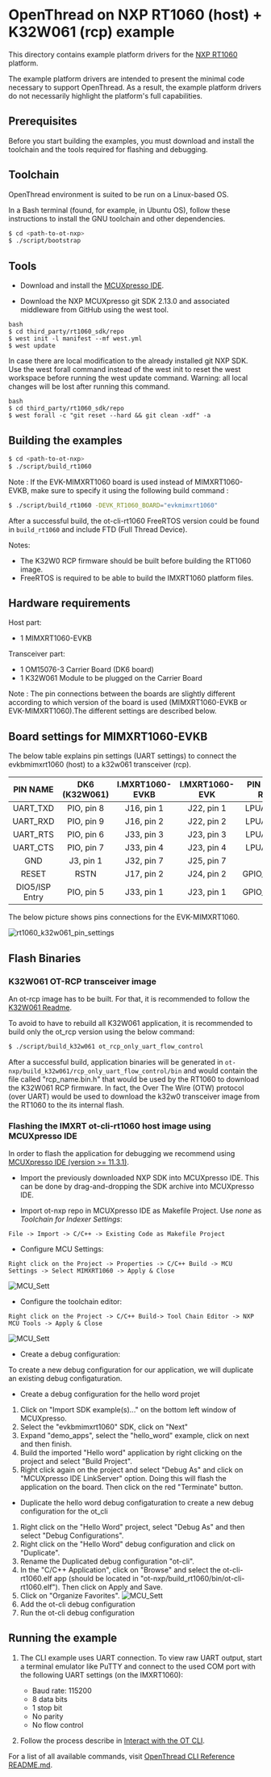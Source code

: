 # OpenThread on NXP RT1060 (host) + K32W061 (rcp) example

This directory contains example platform drivers for the [NXP RT1060][rt1060]
platform.

The example platform drivers are intended to present the minimal code necessary
to support OpenThread. As a result, the example platform drivers do not
necessarily highlight the platform's full capabilities.

[rt1060]: https://www.nxp.com/products/processors-and-microcontrollers/arm-microcontrollers/i-mx-rt-crossover-mcus/i-mx-rt1060-crossover-mcu-with-arm-cortex-m7-core:i.MX-RT1060

## Prerequisites

Before you start building the examples, you must download and install the
toolchain and the tools required for flashing and debugging.

## Toolchain

OpenThread environment is suited to be run on a Linux-based OS.

In a Bash terminal (found, for example, in Ubuntu OS), follow these instructions
to install the GNU toolchain and other dependencies.

```bash
$ cd <path-to-ot-nxp>
$ ./script/bootstrap
```

## Tools

- Download and install the [MCUXpresso IDE][mcuxpresso ide].

[mcuxpresso ide]: https://www.nxp.com/support/developer-resources/software-development-tools/mcuxpresso-software-and-tools/mcuxpresso-integrated-development-environment-ide:MCUXpresso-IDE

- Download the NXP MCUXpresso git SDK 2.13.0
  and associated middleware from GitHub using the west tool.

```
bash
$ cd third_party/rt1060_sdk/repo
$ west init -l manifest --mf west.yml
$ west update
```

In case there are local modification to the already installed git NXP SDK. Use the west forall command instead of the west init to reset the west workspace before running the west update command. Warning: all local changes will be lost after running this command.

```
bash
$ cd third_party/rt1060_sdk/repo
$ west forall -c "git reset --hard && git clean -xdf" -a
```

## Building the examples

```bash
$ cd <path-to-ot-nxp>
$ ./script/build_rt1060
```

Note : If the EVK-MIMXRT1060 board is used instead of MIMXRT1060-EVKB, make sure
to specify it using the following build command :

```bash
$ ./script/build_rt1060 -DEVK_RT1060_BOARD="evkmimxrt1060"
```

After a successful build, the ot-cli-rt1060 FreeRTOS version could be found in
`build_rt1060` and include FTD (Full Thread Device).

Notes:

- The K32W0 RCP firmware should be built before building the RT1060 image.
- FreeRTOS is required to be able to build the IMXRT1060 platform files.

## Hardware requirements

Host part:

- 1 MIMXRT1060-EVKB

Transceiver part:

- 1 OM15076-3 Carrier Board (DK6 board)
- 1 K32W061 Module to be plugged on the Carrier Board

Note : The pin connections between the boards are slightly different according
to which version of the board is used (MIMXRT1060-EVKB or EVK-MIMXRT1060).The
different settings are described below.

## Board settings for MIMXRT1060-EVKB

The below table explains pin settings (UART settings) to connect the
evkbmimxrt1060 (host) to a k32w061 transceiver (rcp).

|    PIN NAME    | DK6 (K32W061) | I.MXRT1060-EVKB | I.MXRT1060-EVK | PIN NAME OF RT1060 | GPIO NAME OF RT1060 |
| :------------: | :-----------: | :-------------: | :------------: | :----------------: | :-----------------: |
|    UART_TXD    |  PIO, pin 8   |   J16, pin 1    |   J22, pin 1   |    LPUART3_RXD     |    GPIO_AD_B1_07    |
|    UART_RXD    |  PIO, pin 9   |   J16, pin 2    |   J22, pin 2   |    LPUART3_TXD     |    GPIO_AD_B1_06    |
|    UART_RTS    |  PIO, pin 6   |   J33, pin 3    |   J23, pin 3   |    LPUART3_CTS     |    GPIO_AD_B1_04    |
|    UART_CTS    |  PIO, pin 7   |   J33, pin 4    |   J23, pin 4   |    LPUART3_RTS     |    GPIO_AD_B1_05    |
|      GND       |   J3, pin 1   |   J32, pin 7    |   J25, pin 7   |         XX         |         XX          |
|     RESET      |     RSTN      |   J17, pin 2    |   J24, pin 2   |   GPIO_AD_B0_02    |    GPIO_AD_B0_02    |
| DIO5/ISP Entry |  PIO, pin 5   |   J33, pin 1    |   J23, pin 1   |   GPIO_AD_B1_10    |    GPIO_AD_B1_10    |

The below picture shows pins connections for the EVK-MIMXRT1060.

![rt1060_k32w061_pin_settings](../../../doc/img/imxrt1060/rt1060_k32w061_pin_settings.jpg)

## Flash Binaries

### K32W061 OT-RCP transceiver image

An ot-rcp image has to be built. For that, it is recommended to follow the [K32W061
Readme][k32w061-readme].

To avoid to have to rebuild all K32W061 application, it is recommended to build only the ot_rcp version using the below command:

```bash
$ ./script/build_k32w061 ot_rcp_only_uart_flow_control
```

After a successful build, application binaries will be generated in
`ot-nxp/build_k32w061/rcp_only_uart_flow_control/bin` and would contain the file called "rcp_name.bin.h" that would be used by the RT1060 to download the K32W061 RCP firmware. In fact, the Over The Wire (OTW) protocol (over UART) would be used to download the k32w0 transceiver image from the RT1060 to the its internal flash.

[k32w061-readme]: ../../k32w0/k32w061/README.md
[sdk_mcux]: https://mcuxpresso.nxp.com/en/welcome

### Flashing the IMXRT ot-cli-rt1060 host image using MCUXpresso IDE

In order to flash the application for debugging we recommend using
[MCUXpresso IDE (version >= 11.3.1)](https://www.nxp.com/design/software/development-software/mcuxpresso-software-and-tools-/mcuxpresso-integrated-development-environment-ide:MCUXpresso-IDE?tab=Design_Tools_Tab).

- Import the previously downloaded NXP SDK into MCUXpresso IDE. This can be
  done by drag-and-dropping the SDK archive into MCUXpresso IDE.

- Import ot-nxp repo in MCUXpresso IDE as Makefile Project. Use _none_ as
  _Toolchain for Indexer Settings_:

```
File -> Import -> C/C++ -> Existing Code as Makefile Project
```

- Configure MCU Settings:

```
Right click on the Project -> Properties -> C/C++ Build -> MCU Settings -> Select MIMXRT1060 -> Apply & Close
```

![MCU_Sett](../../../doc/img/imxrt1060/mcu_settings.JPG)

- Configure the toolchain editor:

```
Right click on the Project -> C/C++ Build-> Tool Chain Editor -> NXP MCU Tools -> Apply & Close
```

![MCU_Sett](../../../doc/img/k32w/toolchain.JPG)

- Create a debug configuration:

To create a new debug configuration for our application, we will duplicate an
existing debug configaturation.

- Create a debug configuration for the hello word projet

1. Click on "Import SDK example(s)..." on the bottom left window of MCUXpresso.
2. Select the "evkbmimxrt1060" SDK, click on "Next"
3. Expand "demo_apps", select the "hello_word" example, click on next and then
   finish.
4. Build the imported "Hello word" application by right clicking on the project
   and select "Build Project".
5. Right click again on the project and select "Debug As" and click on
   "MCUXpresso IDE LinkServer" option. Doing this will flash the application on
   the board. Then click on the red "Terminate" button.

- Duplicate the hello word debug configaturation to create a new debug
  configuration for the ot_cli

1. Right click on the "Hello Word" project, select "Debug As" and then select
   "Debug Configurations".
2. Right click on the "Hello Word" debug configuration and click on "Duplicate".
3. Rename the Duplicated debug configuration "ot-cli".
4. In the "C/C++ Application", click on "Browse" and select the ot-cli-rt1060.elf
   app (should be located in "ot-nxp/build_rt1060/bin/ot-cli-rt1060.elf"). Then click on
   Apply and Save.
5. Click on "Organize Favorites".
   ![MCU_Sett](../../../doc/img/imxrt1060/organize_favorites.png)
6. Add the ot-cli debug configuration
7. Run the ot-cli debug configuration

[cmsis-dap]: https://os.mbed.com/handbook/CMSIS-DAP

## Running the example

1. The CLI example uses UART connection. To view raw UART output, start a
   terminal emulator like PuTTY and connect to the used COM port with the
   following UART settings (on the IMXRT1060):

   - Baud rate: 115200
   - 8 data bits
   - 1 stop bit
   - No parity
   - No flow control

2. Follow the process describe in [Interact with the OT CLI][validate_port].

[validate_port]: https://openthread.io/guides/porting/validate-the-port#interact-with-the-cli

For a list of all available commands, visit [OpenThread CLI Reference
README.md][cli].

[cli]: https://github.com/openthread/openthread/blob/master/src/cli/README.md
